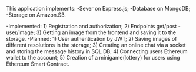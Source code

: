 This application implements:
    -Sever on Express.js;
    -Database on MongoDB;
    -Storage on Amazon.S3.

-Implemented:
    1) Registration and authorization;
    2) Endpoints get/post - user/image;
    3) Getting an image from the frontend and saving it to the storage.
-Planned:
    1) User authentication by JWT;
    2) Saving images of different resolutions in the storage;
    3) Creating an online chat via a socket and storing the message history in SQL DB;
    4) Connecting users Ethereum wallet to the account;
    5) Creation of a minigame(lottery) for users using Ethereum Smart Contract.